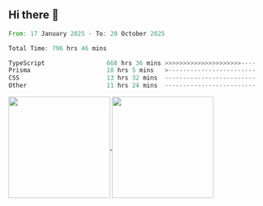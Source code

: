 ## Hi there 👋
<!--START_SECTION:waka-->

```rust
From: 17 January 2025 - To: 20 October 2025

Total Time: 796 hrs 46 mins

TypeScript                 668 hrs 36 mins >>>>>>>>>>>>>>>>>>>>>----   82.73 %
Prisma                     18 hrs 5 mins   >------------------------   02.24 %
CSS                        13 hrs 32 mins  -------------------------   01.68 %
Other                      11 hrs 24 mins  -------------------------   01.41 %
```

<!--END_SECTION:waka-->

<a href="https://github.com/anuraghazra/github-readme-stats">
  <img height=200 align="center" src="https://github-readme-stats.vercel.app/api/top-langs/?username=paulgeorge35&layout=donut&langs_count=5&theme=transparent" />
</a>
<a href="https://github.com/anuraghazra/convoychat">
  <img height=200 align="center" src="https://github-readme-stats.vercel.app/api?username=paulgeorge35&show_icons=true&show=prs_merged&theme=transparent&rank_icon=github" />
</a>
